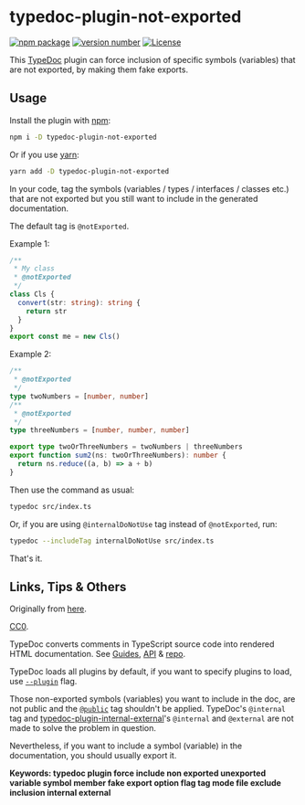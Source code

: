 # typedoc-plugin-not-exported

[![npm package](https://img.shields.io/badge/npm%20i-typedoc--plugin--not--exported-brightgreen)](https://www.npmjs.com/package/typedoc-plugin-not-exported) [![version number](https://img.shields.io/npm/v/typedoc-plugin-not-exported?color=green&label=version)](https://github.com/tomchen/typedoc-plugin-not-exported/releases) [![License](https://img.shields.io/github/license/tomchen/typedoc-plugin-not-exported)](https://github.com/tomchen/typedoc-plugin-not-exported/blob/main/LICENSE)

This [TypeDoc](https://typedoc.org/) plugin can force inclusion of specific symbols (variables) that are not exported, by making them fake exports.

## Usage

Install the plugin with [npm](https://www.npmjs.com/):

```bash
npm i -D typedoc-plugin-not-exported
```

Or if you use [yarn](https://yarnpkg.com/):

```bash
yarn add -D typedoc-plugin-not-exported
```

In your code, tag the symbols (variables / types / interfaces / classes etc.) that are not exported but you still want to include in the generated documentation.

The default tag is `@notExported`.

Example 1:

```ts
/**
 * My class
 * @notExported
 */
class Cls {
  convert(str: string): string {
    return str
  }
}
export const me = new Cls()
```

Example 2:

```ts
/**
 * @notExported
 */
type twoNumbers = [number, number]
/**
 * @notExported
 */
type threeNumbers = [number, number, number]

export type twoOrThreeNumbers = twoNumbers | threeNumbers
export function sum2(ns: twoOrThreeNumbers): number {
  return ns.reduce((a, b) => a + b)
}
```

Then use the command as usual:

```bash
typedoc src/index.ts
```

Or, if you are using `@internalDoNotUse` tag instead of `@notExported`, run:

```bash
typedoc --includeTag internalDoNotUse src/index.ts
```

That's it.

## Links, Tips & Others

Originally from [here](https://github.com/TypeStrong/typedoc/issues/1474#issuecomment-766178261).

[CC0](LICENSE).

TypeDoc converts comments in TypeScript source code into rendered HTML documentation. See [Guides](https://typedoc.org/guides/installation/), [API](https://typedoc.org/api/) & [repo](https://github.com/TypeStrong/typedoc).

TypeDoc loads all plugins by default, if you want to specify plugins to load, use [`--plugin`](https://typedoc.org/guides/options/#plugin) flag.

Those non-exported symbols (variables) you want to include in the doc, are not public and the [`@public`](https://tsdoc.org/pages/tags/public/) tag shouldn't be applied. TypeDoc's `@internal` tag and [typedoc-plugin-internal-external](https://github.com/christopherthielen/typedoc-plugin-internal-external)'s `@internal` and `@external` are not made to solve the problem in question.

Nevertheless, if you want to include a symbol (variable) in the documentation, you should usually export it.

**Keywords: typedoc plugin force include non exported unexported variable symbol member fake export option flag tag mode file exclude inclusion internal external**

